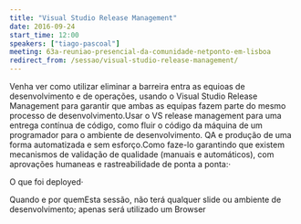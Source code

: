 ```yaml
---
title: "Visual Studio Release Management"
date: 2016-09-24
start_time: 12:00
speakers: ["tiago-pascoal"]
meeting: 63a-reuniao-presencial-da-comunidade-netponto-em-lisboa
redirect_from: /sessao/visual-studio-release-management/
---
```


Venha ver como utilizar eliminar a barreira entra as equioas de desenvolvimento e de operações, usando o Visual Studio Release Management para garantir que ambas as equipas fazem parte do mesmo processo de desenvolvimento.Usar o VS release management para uma entrega contínua de código, como fluir o código da máquina de um programador para o ambiente de desenvolvimento. QA e produção de uma forma automatizada e sem esforço.Como faze-lo garantindo que existem mecanismos de validação de qualidade (manuais e automáticos), com aprovações humaneas e rastreabilidade de ponta a ponta:·






O que foi deployed·






Quando e por quemEsta sessão, não terá qualquer slide
ou ambiente de desenvolvimento; apenas será utilizado um Browser
